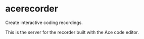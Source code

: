 # acerecorder
Create interactive coding recordings.

This is the server for the recorder built with the Ace code editor.
